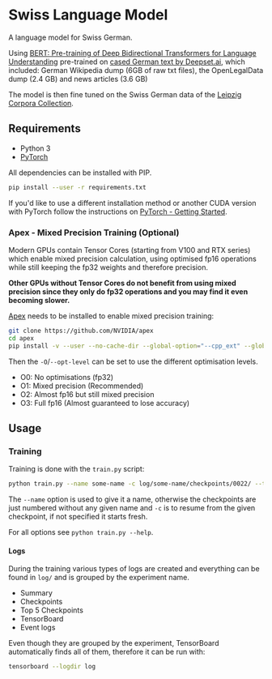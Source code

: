 # Swiss Language Model

A language model for Swiss German.

Using [BERT: Pre-training of Deep Bidirectional Transformers for Language Understanding][arxiv-bert]
pre-trained on [cased German text by Deepset.ai][bert-german], which included:
German Wikipedia dump (6GB of raw txt files), the OpenLegalData dump (2.4 GB)
and news articles (3.6 GB)

The model is then fine tuned on the Swiss German data of the
[Leipzig Corpora Collection][leipzig-corpora].

## Requirements

- Python 3
- [PyTorch][pytorch]

All dependencies can be installed with PIP.

```sh
pip install --user -r requirements.txt
```

If you'd like to use a different installation method or another CUDA version
with PyTorch follow the instructions on
[PyTorch - Getting Started][pytorch-started].

### Apex - Mixed Precision Training (Optional)

Modern GPUs contain Tensor Cores (starting from V100 and RTX series) which
enable mixed precision calculation, using optimised fp16 operations while still
keeping the fp32 weights and therefore precision.

**Other GPUs without Tensor Cores do not benefit from using mixed precision
since they only do fp32 operations and you may find it even becoming slower.**

[Apex][apex] needs to be installed to enable mixed precision training:

```sh
git clone https://github.com/NVIDIA/apex
cd apex
pip install -v --user --no-cache-dir --global-option="--cpp_ext" --global-option="--cuda_ext" ./
```

Then the `-O`/`--opt-level` can be set to use the different optimisation levels.

- O0: No optimisations (fp32)
- O1: Mixed precision (Recommended)
- O2: Almost fp16 but still mixed precision
- O3: Full fp16 (Almost guaranteed to lose accuracy)


## Usage

### Training

Training is done with the `train.py` script:

```sh
python train.py --name some-name -c log/some-name/checkpoints/0022/ --train-text /path/to/text.tsv --validation-text /path/to/text.tsv
```

The `--name` option is used to give it a name, otherwise the checkpoints are
just numbered without any given name and `-c` is to resume from the given
checkpoint, if not specified it starts fresh.

For all options see `python train.py --help`.

#### Logs

During the training various types of logs are created and everything can be
found in `log/` and is grouped by the experiment name.

- Summary
- Checkpoints
- Top 5 Checkpoints
- TensorBoard
- Event logs

Even though they are grouped by the experiment, TensorBoard automatically finds
all of them, therefore it can be run with:

```sh
tensorboard --logdir log
```

[apex]: https://github.com/nvidia/apex
[arxiv-bert]: https://arxiv.org/abs/1810.04805
[bert-german]: https://deepset.ai/german-bert
[leipzig-corpora]: https://wortschatz.uni-leipzig.de/en/download/
[pytorch]: https://pytorch.org/
[pytorch-started]: https://pytorch.org/get-started/locally/
